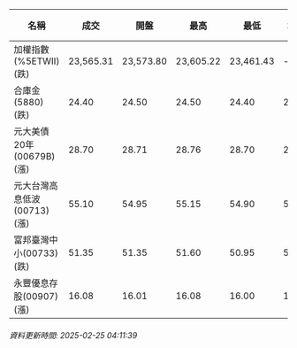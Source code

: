 | 名稱 | 成交 | 開盤 | 最高 | 最低 | 均價 | 成交金額(億) | 昨收 | 漲跌幅 | 漲跌 | 總量 | 昨量 | 振幅 |
| -------- | -------- | -------- | -------- |-------- | -------- | -------- |-------- |-------- |-------- | -------- | -------- |-------- |
|加權指數(%5ETWII) (跌)|23,565.31|23,573.80|23,605.22|23,461.43|-|3,625.86|23,730.25|0.70%|164.94|7,012,847|0|0.61%|
|合庫金(5880) (跌)|24.40|24.50|24.50|24.40|24.44|1.99|24.60|0.81%|0.20|8,129|8,439|0.41%|
|元大美債20年(00679B) (漲)|28.70|28.71|28.76|28.70|28.73|11.28|28.53|0.60%|0.17|39,248|31,488|0.21%|
|元大台灣高息低波(00713) (漲)|55.10|54.95|55.15|54.90|55.05|4.33|55.05|0.09%|0.05|7,870|8,655|0.45%|
|富邦臺灣中小(00733) (跌)|51.35|51.35|51.60|50.95|51.25|1.01|51.70|0.68%|0.35|1,973|990|1.26%|
|永豐優息存股(00907) (漲)|16.08|16.01|16.08|16.00|16.04|0.408|16.06|0.12%|0.02|2,544|4,434|0.50%|
###### 資料更新時間: 2025-02-25 04:11:39